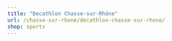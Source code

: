 ```yaml
---
title: "Decathlon Chasse-sur-Rhône"
url: /chasse-sur-rhone/decathlon-chasse-sur-rhone/
shop: sports
---
```

